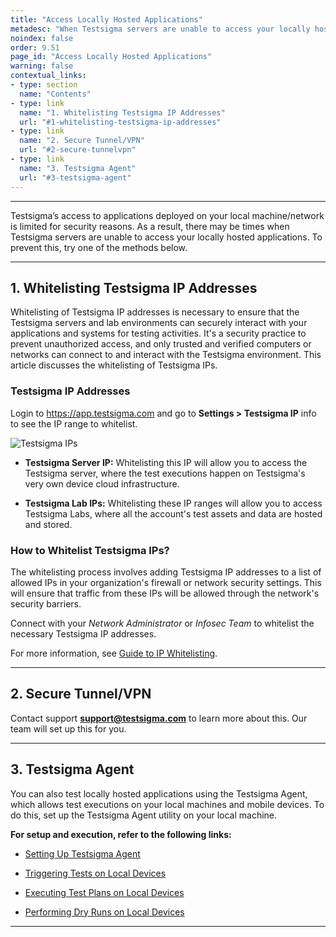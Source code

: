 ```yaml
---
title: "Access Locally Hosted Applications"
metadesc: "When Testsigma servers are unable to access your locally hosted applications, you need to whitelist Testsigma IP addresses or access through secure Tunnel/VPN"
noindex: false
order: 9.51
page_id: "Access Locally Hosted Applications"
warning: false
contextual_links:
- type: section
  name: "Contents" 
- type: link
  name: "1. Whitelisting Testsigma IP Addresses"
  url: "#1-whitelisting-testsigma-ip-addresses"
- type: link
  name: "2. Secure Tunnel/VPN"
  url: "#2-secure-tunnelvpn"
- type: link
  name: "3. Testsigma Agent"
  url: "#3-testsigma-agent"
---
```


---


Testsigma’s access to applications deployed on your local machine/network is limited for security reasons. As a result, there may be times when Testsigma servers are unable to access your locally hosted applications. To prevent this, try one of the methods below.



---

## **1. Whitelisting Testsigma IP Addresses**

Whitelisting of Testsigma IP addresses is necessary to ensure that the Testsigma servers and lab environments can securely interact with your applications and systems for testing activities. It's a security practice to prevent unauthorized access, and only trusted and verified computers or networks can connect to and interact with the Testsigma environment. This article discusses the whitelisting of Testsigma IPs. 



### **Testsigma IP Addresses**

Login to https://app.testsigma.com and go to **Settings > Testsigma IP** info to see the IP range to whitelist.

![Testsigma IPs](https://s3.amazonaws.com/static-docs.testsigma.com/new_images/projects/applications/ipwhitelisting.png)

- **Testsigma Server IP:** Whitelisting this IP will allow you to access the Testsigma server, where the test executions happen on Testsigma's very own device cloud infrastructure. 

- **Testsigma Lab IPs:** Whitelisting these IP ranges will allow you to access Testsigma Labs, where all the account's test assets and data are hosted and stored.



### **How to Whitelist Testsigma IPs?**

The whitelisting process involves adding Testsigma IP addresses to a list of allowed IPs in your organization's firewall or network security settings. This will ensure that traffic from these IPs will be allowed through the network's security barriers. 

Connect with your *Network Administrator* or *Infosec Team* to whitelist the necessary Testsigma IP addresses.

For more information, see [Guide to IP Whitelisting](https://www.linkedin.com/pulse/ip-whitelisting-definitive-guide-joshua-oyelalu-2knjf/).


---

## **2. Secure Tunnel/VPN**

Contact support **support@testsigma.com** to learn more about this. Our team will set up this for you.


---

## **3. Testsigma Agent**

You can also test locally hosted applications using the Testsigma Agent, which allows test executions on your local machines and mobile devices. To do this, set up the Testsigma Agent utility on your local machine. 

**For setup and execution, refer to the following links:**

- [Setting Up Testsigma Agent](https://testsigma.com/docs/agent/setup-on-windows-mac-linux/)

- [Triggering Tests on Local Devices](https://testsigma.com/docs/agent/trigger-tests-locally/)

- [Executing Test Plans on Local Devices](https://testsigma.com/docs/runs/test-plans-on-local-devices/)

- [Performing Dry Runs on Local Devices](https://testsigma.com/docs/runs/dry-runs-on-local-devices/)


---